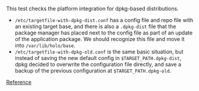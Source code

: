 This test checks the platform integration for dpkg-based distributions.

* `/etc/targetfile-with-dpkg-dist.conf` has a config file and repo file with an
  existing target base, and there is also a `.dpkg-dist` file that the package manager
  has placed next to the config file as part of an update of the application
  package. We should recognize this file and move it into `/var/lib/holo/base`.
* `/etc/targetfile-with-dpkg-old.conf` is the same basic situation, but instead
  of saving the new default config in `$TARGET_PATH.dpkg-dist`, dpkg decided to
  overwrite the configuration file directly, and save a backup of the previous
  configuration at `$TARGET_PATH.dpkg-old`.

[Reference](https://raphaelhertzog.com/2010/09/21/debian-conffile-configuration-file-managed-by-dpkg/)
